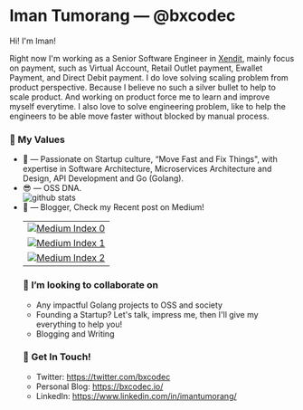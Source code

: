 # Iman Tumorang &mdash; @bxcodec

Hi! I'm Iman!

Right now I'm working as a Senior Software Engineer in [Xendit](https://xendit.co), mainly focus on payment, such as Virtual Account, Retail Outlet payment, Ewallet Payment, and Direct Debit payment. I do love solving scaling problem from product perspective. Because I believe no such a silver bullet to help to scale product. And working on product force me to learn and improve myself everytime. I also love to solve engineering problem, like to help the engineers to be able move faster without blocked by manual process. 



### 🌱 My Values
- 🤔 &mdash; Passionate on Startup culture, “Move Fast and Fix Things", with expertise in Software Architecture, Microservices Architecture and Design, API Development and Go (Golang). <br> 
- 😎 &mdash; OSS DNA. <br> ![github stats](https://github-readme-stats.vercel.app/api?username=bxcodec&show_icons=true)
- 📝 &mdash; Blogger, Check my Recent post on Medium! <table cellspacing="0" cellpadding="0" style="border:none">
  <tbody>
    <tr>
      <td><a target="_blank" href="https://bxcodec.vercel.app/medium/0"><img src="https://bxcodec.vercel.app/medium/0" alt="Medium Index 0"></a></td>
    </tr>
    <tr>
      <td><a target="_blank" href="https://bxcodec.vercel.app/medium/1"><img src="https://bxcodec.vercel.app/medium/1" alt="Medium Index 1"></a></td>
    </tr>
    <tr>
      <td><a target="_blank" href="https://bxcodec.vercel.app/medium/2"><img src="https://bxcodec.vercel.app/medium/2" alt="Medium Index 2"></a></td>
    </tr>
  </tbody>
</table>
 



### 👯 I’m looking to collaborate on
- Any impactful Golang projects to OSS and society
- Founding a Startup? Let's talk, impress me, then I'll give my everything to help you!
- Blogging and Writing 

### 📮 Get In Touch!
- Twitter: https://twitter.com/bxcodec
- Personal Blog: https://bxcodec.io/
- LinkedIn: https://www.linkedin.com/in/imantumorang/

